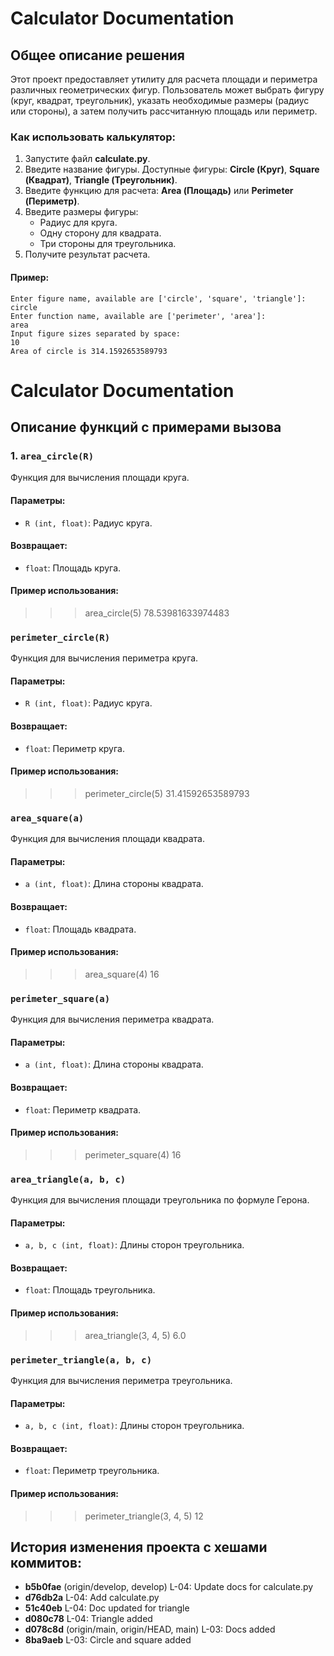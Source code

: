 # Calculator Documentation

## Общее описание решения
Этот проект предоставляет утилиту для расчета площади и периметра различных геометрических фигур. Пользователь может выбрать фигуру (круг, квадрат, треугольник), указать необходимые размеры (радиус или стороны), а затем получить рассчитанную площадь или периметр.

### Как использовать калькулятор:
1. Запустите файл **calculate.py**.
2. Введите название фигуры. Доступные фигуры: **Circle (Круг)**, **Square (Квадрат)**, **Triangle (Треугольник)**.
3. Введите функцию для расчета: **Area (Площадь)** или **Perimeter (Периметр)**.
4. Введите размеры фигуры:
   - Радиус для круга.
   - Одну сторону для квадрата.
   - Три стороны для треугольника.
5. Получите результат расчета.

#### Пример:

```$ python calculate.py
Enter figure name, available are ['circle', 'square', 'triangle']:
circle
Enter function name, available are ['perimeter', 'area']:
area
Input figure sizes separated by space:
10
Area of circle is 314.1592653589793
```
# Calculator Documentation

## Описание функций с примерами вызова

### 1. `area_circle(R)`
Функция для вычисления площади круга.

#### Параметры:
- `R (int, float)`: Радиус круга.

#### Возвращает:
- `float`: Площадь круга.

#### Пример использования:

>>> area_circle(5)
78.53981633974483

### `perimeter_circle(R)`

Функция для вычисления периметра круга.

#### Параметры:
- `R (int, float)`: Радиус круга.

#### Возвращает:
- `float`: Периметр круга.

#### Пример использования:

>>> perimeter_circle(5)
31.41592653589793

### `area_square(a)`

Функция для вычисления площади квадрата.

#### Параметры:
- `a (int, float)`: Длина стороны квадрата.

#### Возвращает:
- `float`: Площадь квадрата.

#### Пример использования:

>>> area_square(4)
16

### `perimeter_square(a)`

Функция для вычисления периметра квадрата.

#### Параметры:
- `a (int, float)`: Длина стороны квадрата.

#### Возвращает:
- `float`: Периметр квадрата.

#### Пример использования:
>>> perimeter_square(4)
16

### `area_triangle(a, b, c)`

Функция для вычисления площади треугольника по формуле Герона.

#### Параметры:
- `a, b, c (int, float)`: Длины сторон треугольника.

#### Возвращает:
- `float`: Площадь треугольника.

#### Пример использования:
>>> area_triangle(3, 4, 5)
6.0

### `perimeter_triangle(a, b, c)`

Функция для вычисления периметра треугольника.

#### Параметры:
- `a, b, c (int, float)`: Длины сторон треугольника.

#### Возвращает:
- `float`: Периметр треугольника.

#### Пример использования:

>>> perimeter_triangle(3, 4, 5)
12

## История изменения проекта с хешами коммитов:

- **b5b0fae** (origin/develop, develop) L-04: Update docs for calculate.py
- **d76db2a** L-04: Add calculate.py
- **51c40eb** L-04: Doc updated for triangle
- **d080c78** L-04: Triangle added
- **d078c8d** (origin/main, origin/HEAD, main) L-03: Docs added
- **8ba9aeb** L-03: Circle and square added

